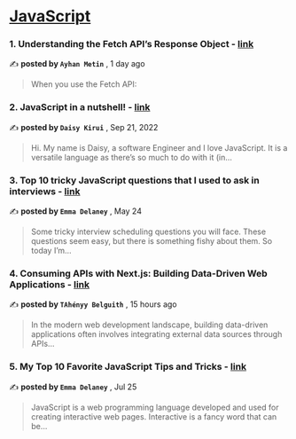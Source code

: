 
<h1><a href=https://medium.com/tag/javascript-development/recommended target="_blank" rel="noopener noreferrer">JavaScript</a></h1>
<h3>1. Understanding the Fetch API’s Response Object - <a href=https://medium.com/@test-mastery/understanding-the-fetch-apis-response-object-211699ef2f41?source=tag_recommended_feed---------0-84----------javascript_development----------4c5d3f9e_1a6d_421d_8b1d_039a957796a3------- target="_blank" rel="noopener noreferrer">link</a></h3>

✍️ **posted by `Ayhan Metin`** <date> , 1 day ago</date>

<blockquote>When you use the Fetch API:</blockquote>

<h3>2. JavaScript in a nutshell! - <a href=https://medium.com/@daisykkirui/javascript-in-a-nutshell-669dab5b6e78?source=tag_recommended_feed---------1-107----------javascript_development----------4c5d3f9e_1a6d_421d_8b1d_039a957796a3------- target="_blank" rel="noopener noreferrer">link</a></h3>

✍️ **posted by `Daisy Kirui`** <date> , Sep 21, 2022</date>

<blockquote>Hi. My name is Daisy, a software Engineer and I love JavaScript. It is a versatile language as there’s so much to do with it (in…</blockquote>

<h3>3. Top 10 tricky JavaScript questions that I used to ask in interviews - <a href=https://medium.com/@emma-delaney/top-10-tricky-javascript-questions-that-i-used-to-ask-in-interviews-2cb3912271a9?source=tag_recommended_feed---------2-85----------javascript_development----------4c5d3f9e_1a6d_421d_8b1d_039a957796a3------- target="_blank" rel="noopener noreferrer">link</a></h3>

✍️ **posted by `Emma Delaney`** <date> , May 24</date>

<blockquote>Some tricky interview scheduling questions you will face. These questions seem easy, but there is something fishy about them. So today I’m…</blockquote>

<h3>4. Consuming APIs with Next.js: Building Data-Driven Web Applications - <a href=https://medium.com/@tahnyybelguith/consuming-apis-with-next-js-building-data-driven-web-applications-6e4c2d35a7f4?source=tag_recommended_feed---------3-84----------javascript_development----------4c5d3f9e_1a6d_421d_8b1d_039a957796a3------- target="_blank" rel="noopener noreferrer">link</a></h3>

✍️ **posted by `TAhényy Belguith`** <date> , 15 hours ago</date>

<blockquote>In the modern web development landscape, building data-driven applications often involves integrating external data sources through APIs…</blockquote>

<h3>5. My Top 10 Favorite JavaScript Tips and Tricks - <a href=https://medium.com/@emma-delaney/my-top-10-favorite-javascript-tips-and-tricks-bf0ec0b9bf1d?source=tag_recommended_feed---------4-85----------javascript_development----------4c5d3f9e_1a6d_421d_8b1d_039a957796a3------- target="_blank" rel="noopener noreferrer">link</a></h3>

✍️ **posted by `Emma Delaney`** <date> , Jul 25</date>

<blockquote>JavaScript is a web programming language developed and used for creating interactive web pages. Interactive is a fancy word that can be…</blockquote>

